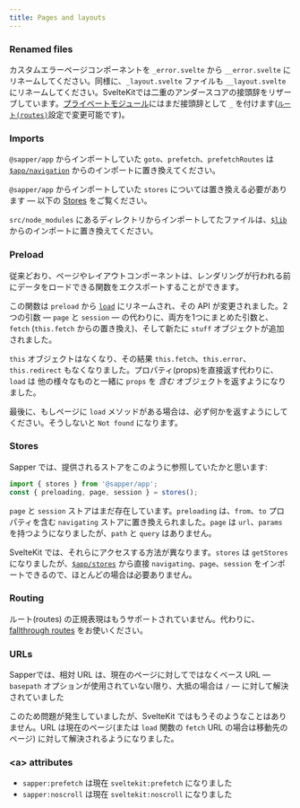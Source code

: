 ```yaml
---
title: Pages and layouts
---
```


### Renamed files

カスタムエラーページコンポーネントを `_error.svelte` から `__error.svelte` にリネームしてください。同様に、`_layout.svelte` ファイルも `__layout.svelte` にリネームしてください。SvelteKitでは二重のアンダースコアの接頭辞をリザーブしています。[プライベートモジュール](#routing-private-modules)にはまだ接頭辞として `_` を付けます([`ルート(routes)`](docs#configuration-routes)設定で変更可能です)。

### Imports

`@sapper/app` からインポートしていた `goto`、`prefetch`、`prefetchRoutes` は [`$app/navigation`](/docs#modules-$app-navigation) からのインポートに置き換えてください。

`@sapper/app` からインポートしていた `stores` については置き換える必要があります — 以下の [Stores](#pages-and-layouts-stores) をご覧ください。

`src/node_modules` にあるディレクトリからインポートしてたファイルは、[`$lib`](/docs#modules-$lib) からのインポートに置き換えてください。

### Preload

従来どおり、ページやレイアウトコンポーネントは、レンダリングが行われる前にデータをロードできる関数をエクスポートすることができます。

この関数は `preload` から [`load`](/docs#loading) にリネームされ、その API が変更されました。2つの引数 — `page` と `session` — の代わりに、両方を1つにまとめた引数と、`fetch` (`this.fetch` からの置き換え)、そして新たに `stuff` オブジェクトが追加されました。

`this` オブジェクトはなくなり、その結果 `this.fetch`、`this.error`、`this.redirect` もなくなりました。プロパティ(props)を直接返す代わりに、`load` は 他の様々なものと一緒に `props` を _含む_ オブジェクトを返すようになりました。

最後に、もしページに `load` メソッドがある場合は、必ず何かを返すようにしてください。そうしないと `Not found` になります。

### Stores

Sapper では、提供されるストアをこのように参照していたかと思います:

```js
import { stores } from '@sapper/app';
const { preloading, page, session } = stores();
```

`page` と `session` ストアはまだ存在しています。`preloading` は、`from`、`to` プロパティを含む `navigating` ストアに置き換えられました。`page` は `url`、`params` を持つようになりましたが、`path` と `query` はありません。

SvelteKit では、それらにアクセスする方法が異なります。`stores` は `getStores` になりましたが、[`$app/stores`](/docs#modules-$app-stores) から直接 `navigating`、`page`、`session` をインポートできるので、ほとんどの場合は必要ありません。

### Routing

ルート(routes) の正規表現はもうサポートされていません。代わりに、[fallthrough routes](/docs#routing-advanced-routing-fallthrough-routes) をお使いください。

### URLs

Sapperでは、相対 URL は、現在のページに対してではなくベース URL  — `basepath` オプションが使用されていない限り、大抵の場合は `/` — に対して解決されていました

このため問題が発生していましたが、SvelteKit ではもうそのようなことはありません。URL は現在のページ(または `load` 関数の `fetch` URL の場合は移動先のページ) に対して解決されるようになりました。

### &lt;a&gt; attributes

- `sapper:prefetch` は現在 `sveltekit:prefetch` になりました
- `sapper:noscroll` は現在 `sveltekit:noscroll` になりました
